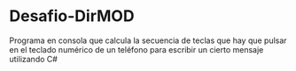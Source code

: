 # Desafio-DirMOD
Programa en consola que calcula la secuencia de teclas que hay que pulsar en el teclado numérico de un teléfono para escribir un cierto mensaje utilizando C#
